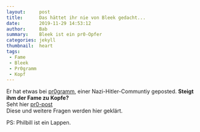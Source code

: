 ```yaml
---
layout:     post
title:      Das hättet ihr nie von Bleek gedacht...
date:       2019-11-29 14:53:12
author:     Bab
summary:    Bleek ist ein pr0-Opfer
categories: jekyll
thumbnail:  heart
tags:
 - Fame
 - Bleek
 - Pr0gramm
 - Kopf
---
```

Er hat etwas bei [pr0gramm][2], einer Nazi-Hitler-Communtiy geposted.
**Steigt ihm der Fame zu Kopfe?**   
Seht hier [pr0-post][1]  
Diese und weitere Fragen werden hier geklärt.

PS: Philbill ist ein Lappen.

[1]: https://pr0gramm.com/top/3540876
[2]: https://pr0gramm.com